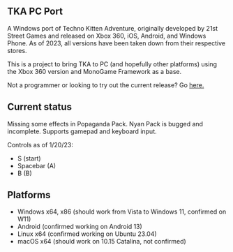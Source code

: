 ## TKA PC Port
A Windows port of Techno Kitten Adventure, originally developed by 21st Street Games and released on Xbox 360, iOS, Android, and Windows Phone. As of 2023, all versions have been taken down from their respective stores.

This is a project to bring TKA to PC (and hopefully other platforms) using the Xbox 360 version and MonoGame Framework as a base.

Not a programmer or looking to try out the current release? Go [here.](https://github.com/shadowartist201/TKA-PC-Port/releases)

## Current status 
Missing some effects in Popaganda Pack. Nyan Pack is bugged and incomplete. Supports gamepad and keyboard input.

Controls as of 1/20/23:
- S (start)
- Spacebar (A)
- B (B)

## Platforms
- Windows x64, x86 (should work from Vista to Windows 11, confirmed on W11)
- Android (confirmed working on Android 13)
- Linux x64 (confirmed working on Ubuntu 23.04)
- macOS x64 (should work on 10.15 Catalina, not confirmed)
